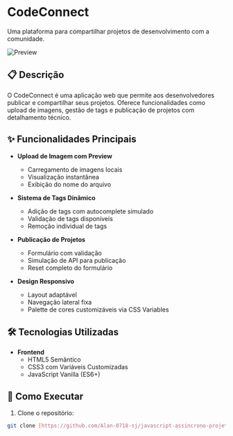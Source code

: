 # CodeConnect

Uma plataforma para compartilhar projetos de desenvolvimento com a comunidade.

![Preview](./img/imagem1.png)

## 📋 Descrição

O CodeConnect é uma aplicação web que permite aos desenvolvedores publicar e compartilhar seus projetos. Oferece funcionalidades como upload de imagens, gestão de tags e publicação de projetos com detalhamento técnico.

## ✨ Funcionalidades Principais

- **Upload de Imagem com Preview**
  - Carregamento de imagens locais
  - Visualização instantânea
  - Exibição do nome do arquivo

- **Sistema de Tags Dinâmico**
  - Adição de tags com autocomplete simulado
  - Validação de tags disponíveis
  - Remoção individual de tags

- **Publicação de Projetos**
  - Formulário com validação
  - Simulação de API para publicação
  - Reset completo do formulário

- **Design Responsivo**
  - Layout adaptável
  - Navegação lateral fixa
  - Palette de cores customizáveis via CSS Variables

## 🛠 Tecnologias Utilizadas

- **Frontend**
  - HTML5 Semântico
  - CSS3 com Variáveis Customizadas
  - JavaScript Vanilla (ES6+)

## 🚀 Como Executar

1. Clone o repositório:
```bash
git clone [https://github.com/Alan-0718-sj/javascript-assincrono-projeto-base/tree/main]
